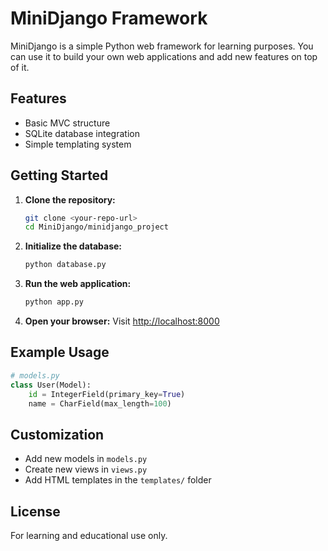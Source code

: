 # MiniDjango Framework

MiniDjango is a simple Python web framework for learning purposes. You can use it to build your own web applications and add new features on top of it.

## Features

- Basic MVC structure
- SQLite database integration
- Simple templating system

## Getting Started

1. **Clone the repository:**
   ```sh
   git clone <your-repo-url>
   cd MiniDjango/minidjango_project
   ```

2. **Initialize the database:**
   ```sh
   python database.py
   ```

3. **Run the web application:**
   ```sh
   python app.py
   ```

4. **Open your browser:**
   Visit [http://localhost:8000](http://localhost:8000)

## Example Usage

```python
# models.py
class User(Model):
    id = IntegerField(primary_key=True)
    name = CharField(max_length=100)
```

## Customization

- Add new models in `models.py`
- Create new views in `views.py`
- Add HTML templates in the `templates/` folder

## License

For learning and educational use only.